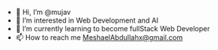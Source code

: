 - 👋 Hi, I’m @mujav
- 👀 I’m interested in Web Development and AI
- 🌱 I’m currently learning to become fullStack Web Developer
- 📫 How to reach me MeshaelAbdullahx@gmail.com

<!---
mujav/mujav is a ✨ special ✨ repository because its `README.md` (this file) appears on your GitHub profile.
You can click the Preview link to take a look at your changes.
--->
